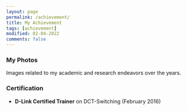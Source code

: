 ```yaml
---
layout: page
permalink: /achievement/
title: My Achievement
tags: [achievement]
modified: 02-04-2022
comments: false
---
```


### My Photos

Images related to my academic and research endeavors over the years.

### Certification

 * **D-Link Certified Trainer** on DCT-Switching (February 2016)




